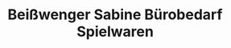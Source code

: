 ---
title: "Beißwenger Sabine Bürobedarf Spielwaren"
url: /deggingen/beisswenger-sabine-buerobedarf-spielwaren/
shop: Schreibwaren
---